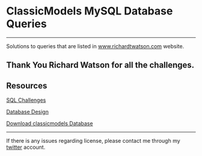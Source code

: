 # ClassicModels MySQL Database Queries
___
Solutions to queries that are listed in www.richardtwatson.com website.

## Thank You Richard Watson for all the challenges.

## Resources

[SQL Challenges](http://richardtwatson.com/dm6e/Reader/ClassicModels.html "Visit sql challenges")

[Database Design](http://richardtwatson.com/dm6e/Reader/ClassicModels.html#datamodel "Look Database Design")

[Download classicmodels Database](http://www.mysqltutorial.org/mysql-sample-database.aspx "Download Database")
___

If there is any issues regarding license, please contact me through my [twitter](https://twitter.com/Harsha547) account.


